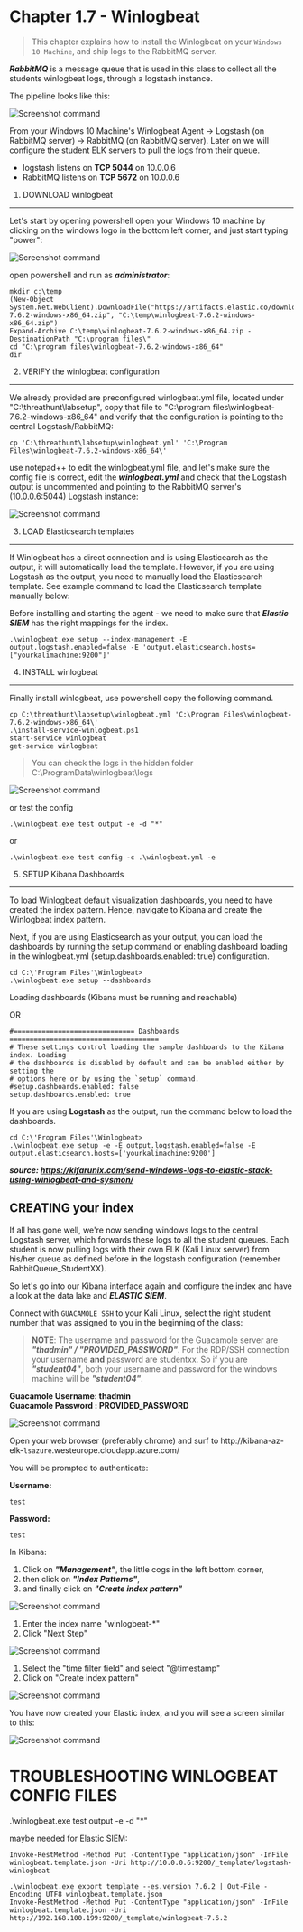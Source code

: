 #   Chapter 1.7 - Winlogbeat
>This chapter explains how to install the Winlogbeat on your `Windows 10 Machine`, and ship logs to the RabbitMQ server.

***RabbitMQ*** is a message queue that is used in this class to collect all the students winlogbeat logs, through a logstash instance.

The pipeline looks like this:

![Screenshot command](./assets/01-studentpipe.jpg)

From your Windows 10 Machine's Winlogbeat Agent -> Logstash (on RabbitMQ server) -> RabbitMQ (on RabbitMQ server). Later on we will configure the student ELK servers to pull the logs from their queue.

- logstash listens on **TCP 5044** on 10.0.0.6
- RabbitMQ listens on **TCP 5672** on 10.0.0.6

1. DOWNLOAD winlogbeat
---

Let's start by opening powershell open your Windows 10 machine by clicking on the windows logo in the bottom left corner, and just start typing "power":

![Screenshot command](./assets/04-powershell.jpg)


open powershell and run as ___administrator___:

```code
mkdir c:\temp
(New-Object System.Net.WebClient).DownloadFile("https://artifacts.elastic.co/downloads/beats/winlogbeat/winlogbeat-7.6.2-windows-x86_64.zip", "C:\temp\winlogbeat-7.6.2-windows-x86_64.zip")
Expand-Archive C:\temp\winlogbeat-7.6.2-windows-x86_64.zip -DestinationPath "C:\program files\"
cd "C:\program files\winlogbeat-7.6.2-windows-x86_64"
dir
```

2. VERIFY the winlogbeat configuration   
----

We already provided are preconfigured winlogbeat.yml file, located under "C:\threathunt\labsetup\", copy that file to "C:\program files\winlogbeat-7.6.2-windows-x86_64" and verify that the configuration is pointing to the central Logstash/RabbitMQ:

```code
cp 'C:\threathunt\labsetup\winlogbeat.yml' 'C:\Program Files\winlogbeat-7.6.2-windows-x86_64\'
```

use notepad++ to edit the winlogbeat.yml file, and let's make sure the config file is correct, edit the ***winlogbeat.yml*** and check that the Logstash output is uncommented and pointing to the RabbitMQ server's (10.0.0.6:5044) Logstash instance:

![Screenshot command](./assets/01-winlogbeat_mq.jpg)  

3. LOAD Elasticsearch templates   
----

If Winlogbeat has a direct connection and is using Elasticearch as the output, it will automatically load the template. However, if you are using Logstash as the output, you need to manually load the Elasticsearch template. See example command to load the Elasticsearch template manually below:

Before installing and starting the agent - we need to make sure that ***Elastic SIEM*** has the right mappings for the index.

```code
.\winlogbeat.exe setup --index-management -E output.logstash.enabled=false -E 'output.elasticsearch.hosts=["yourkalimachine:9200"]'
```

4. INSTALL winlogbeat  
----

Finally install winlogbeat, use powershell copy the following command.

```code
cp C:\threathunt\labsetup\winlogbeat.yml 'C:\Program Files\winlogbeat-7.6.2-windows-x86_64\'
.\install-service-winlogbeat.ps1
start-service winlogbeat
get-service winlogbeat
```

> You can check the logs in the hidden folder C:\ProgramData\winlogbeat\logs 

![Screenshot command](./assets/hidden.jpg)  

or test the config 

```code
.\winlogbeat.exe test output -e -d "*"
```

or 

```code
.\winlogbeat.exe test config -c .\winlogbeat.yml -e
```

5. SETUP Kibana Dashboards
----

To load Winlogbeat default visualization dashboards, you need to have created the index pattern. Hence, navigate to Kibana and create the Winlogbeat index pattern.  

Next, if you are using Elasticsearch as your output, you can load the dashboards by running the setup command or enabling dashboard loading in the winlogbeat.yml (setup.dashboards.enabled: true) configuration.

```code
cd C:\'Program Files'\Winlogbeat>
.\winlogbeat.exe setup --dashboards
```

Loading dashboards (Kibana must be running and reachable)  

OR

```code
#============================== Dashboards =====================================
# These settings control loading the sample dashboards to the Kibana index. Loading
# the dashboards is disabled by default and can be enabled either by setting the
# options here or by using the `setup` command.
#setup.dashboards.enabled: false
setup.dashboards.enabled: true
```
If you are using __Logstash__ as the output, run the command below to load the dashboards. 

```code
cd C:\'Program Files'\Winlogbeat>  
.\winlogbeat.exe setup -e -E output.logstash.enabled=false -E output.elasticsearch.hosts=['yourkalimachine:9200']
```
***source: https://kifarunix.com/send-windows-logs-to-elastic-stack-using-winlogbeat-and-sysmon/***

CREATING your index
----

If all has gone well, we're now sending windows logs to the central Logstash server, which forwards these logs to all the student queues. Each student is now pulling logs with their own ELK (Kali Linux server) from his/her queue as defined before in the logstash configuration (remember RabbitQueue_StudentXX). 

So let's go into our Kibana interface again and configure the index and have a look at the data lake and ***ELASTIC SIEM***.

Connect with `GUACAMOLE SSH` to your Kali Linux, select the right student number that was assigned to you in the beginning of the class:

> **NOTE**: The username and password for the Guacamole server are ***"thadmin" / "PROVIDED_PASSWORD"***. For the RDP/SSH connection your username __and__ password are studentxx. So if you are ***"student04"***, both your username and password for the windows machine will be ***"student04"***.

**Guacamole Username: thadmin**  
**Guacamole Password : PROVIDED_PASSWORD**

![Screenshot command](./assets/02-guacamole.jpg)

Open your web browser (preferably chrome) and surf to http://kibana-az-elk-`lsazure`.westeurope.cloudapp.azure.com/

You will be prompted to authenticate:

**Username:**
```code
test
```
**Password:**
```code
test
```
In Kibana:

1. Click on ***"Management"***, the little cogs in the left bottom corner,
2. then click on ***"Index Patterns"***,
3. and finally click on ***"Create index pattern"***

![Screenshot command](./assets/03-kibanaindex.jpg)

1. Enter the index name "winlogbeat-*"
2. Click "Next Step"

![Screenshot command](./assets/03-kibanadefine.jpg)

1. Select the "time filter field" and select "@timestamp"
2. Click on "Create index pattern"

![Screenshot command](./assets/03-kibanatime.jpg)

You have now created your Elastic index, and you will see a screen similar to this:

![Screenshot command](./assets/03-kibanacreated.jpg)

TROUBLESHOOTING WINLOGBEAT CONFIG FILES
====
.\winlogbeat.exe test output -e -d "*"  

maybe needed for Elastic SIEM:  

```code
Invoke-RestMethod -Method Put -ContentType "application/json" -InFile winlogbeat.template.json -Uri http://10.0.0.6:9200/_template/logstash-winlogbeat
```

```
.\winlogbeat.exe export template --es.version 7.6.2 | Out-File -Encoding UTF8 winlogbeat.template.json
Invoke-RestMethod -Method Put -ContentType "application/json" -InFile winlogbeat.template.json -Uri http://192.168.100.199:9200/_template/winlogbeat-7.6.2
```







